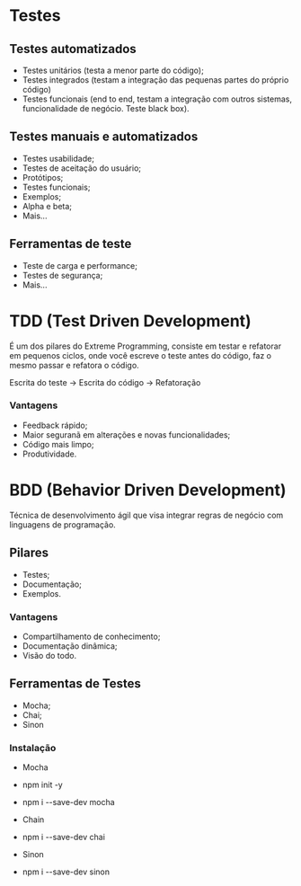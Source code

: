 # Testes

## Testes automatizados

* Testes unitários (testa a menor parte do código);
* Testes integrados (testam a integração das pequenas partes do próprio código)
* Testes funcionais (end to end, testam a integração com outros sistemas, 
funcionalidade de negócio. Teste black box).

## Testes manuais e automatizados

* Testes usabilidade;
* Testes de aceitação do usuário;
* Protótipos;
* Testes funcionais;
* Exemplos;
* Alpha e beta;
* Mais...

## Ferramentas de teste

* Teste de carga e performance;
* Testes de segurança;
* Mais...

# TDD (Test Driven Development)

É um dos pilares do Extreme Programming, consiste em testar e refatorar em pequenos
ciclos, onde você escreve o teste antes do código, faz o mesmo passar e refatora
o código.

Escrita do teste -> Escrita do código -> Refatoração

### Vantagens

* Feedback rápido;
* Maior seguranã em alterações e novas funcionalidades;
* Código mais limpo;
* Produtividade.

# BDD (Behavior Driven Development)

Técnica de desenvolvimento ágil que visa integrar regras de negócio com linguagens
de programação.

## Pilares

* Testes;
* Documentação;
* Exemplos.

### Vantagens

* Compartilhamento de conhecimento;
* Documentação dinâmica;
* Visão do todo.


## Ferramentas de Testes

* Mocha;
* Chai;
* Sinon

### Instalação

* Mocha
* npm init -y
* npm i --save-dev mocha

* Chain
* npm i --save-dev chai

* Sinon
* npm i --save-dev sinon